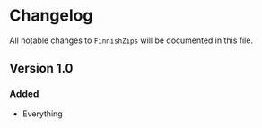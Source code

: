# Changelog

All notable changes to `FinnishZips` will be documented in this file.

## Version 1.0

### Added
- Everything
